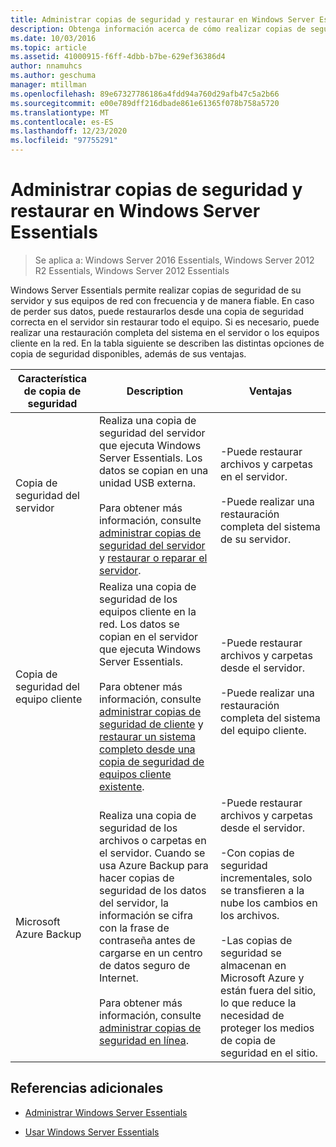 ```yaml
---
title: Administrar copias de seguridad y restaurar en Windows Server Essentials
description: Obtenga información acerca de cómo realizar copias de seguridad periódicas del servidor y las copias de seguridad de los equipos de la red y restaurar los datos de esas copias de seguridad en Windows Server Essentials.
ms.date: 10/03/2016
ms.topic: article
ms.assetid: 41000915-f6ff-4dbb-b7be-629ef36386d4
author: nnamuhcs
ms.author: geschuma
manager: mtillman
ms.openlocfilehash: 89e67327786186a4fdd94a760d29afb47c5a2b66
ms.sourcegitcommit: e00e789dff216dbade861e61365f078b758a5720
ms.translationtype: MT
ms.contentlocale: es-ES
ms.lasthandoff: 12/23/2020
ms.locfileid: "97755291"
---
```

# <a name="manage-backup-and-restore-in-windows-server-essentials"></a>Administrar copias de seguridad y restaurar en Windows Server Essentials

>Se aplica a: Windows Server 2016 Essentials, Windows Server 2012 R2 Essentials, Windows Server 2012 Essentials

 Windows Server Essentials permite realizar copias de seguridad de su servidor y sus equipos de red con frecuencia y de manera fiable. En caso de perder sus datos, puede restaurarlos desde una copia de seguridad correcta en el servidor sin restaurar todo el equipo. Si es necesario, puede realizar una restauración completa del sistema en el servidor o los equipos cliente en la red. En la tabla siguiente se describen las distintas opciones de copia de seguridad disponibles, además de sus ventajas.

|Característica de copia de seguridad|Description|Ventajas|
|--------------------|-----------------|----------------|
|Copia de seguridad del servidor|Realiza una copia de seguridad del servidor que ejecuta Windows Server Essentials. Los datos se copian en una unidad USB externa.<br /><br /> Para obtener más información, consulte [administrar copias de seguridad del servidor](Manage-Server-Backup-in-Windows-Server-Essentials.md) y [restaurar o reparar el servidor](Restore-or-repair-your-server-running-Windows-Server-Essentials.md).|-Puede restaurar archivos y carpetas en el servidor.<br /><br /> -Puede realizar una restauración completa del sistema de su servidor.|
|Copia de seguridad del equipo cliente|Realiza una copia de seguridad de los equipos cliente en la red. Los datos se copian en el servidor que ejecuta Windows Server Essentials.<br /><br /> Para obtener más información, consulte [administrar copias de seguridad de cliente](Manage-Client-Computer-Backup-in-Windows-Server-Essentials.md) y [restaurar un sistema completo desde una copia de seguridad de equipos cliente existente](Restore-a-full-system-from-an-existing-client-computer-backup.md).|-Puede restaurar archivos y carpetas desde el servidor.<br /><br /> -Puede realizar una restauración completa del sistema del equipo cliente.|
| Microsoft Azure Backup|Realiza una copia de seguridad de los archivos o carpetas en el servidor. Cuando se usa Azure Backup para hacer copias de seguridad de los datos del servidor, la información se cifra con la frase de contraseña antes de cargarse en un centro de datos seguro de Internet.<br /><br /> Para obtener más información, consulte [administrar copias de seguridad en línea](Manage-Online-Backup-in-Windows-Server-Essentials.md).|-Puede restaurar archivos y carpetas desde el servidor.<br /><br /> -Con copias de seguridad incrementales, solo se transfieren a la nube los cambios en los archivos.<br /><br /> -Las copias de seguridad se almacenan en Microsoft Azure y están fuera del sitio, lo que reduce la necesidad de proteger los medios de copia de seguridad en el sitio.|

## <a name="additional-references"></a>Referencias adicionales

-   [Administrar Windows Server Essentials](Manage-Windows-Server-Essentials.md)

-   [Usar Windows Server Essentials](../use/Use-Windows-Server-Essentials.md)
